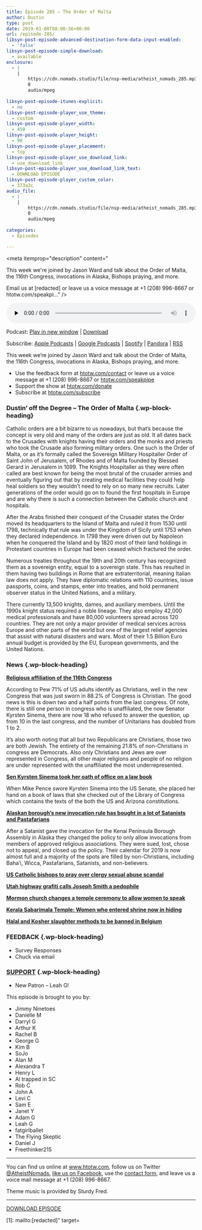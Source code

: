 ```yaml
---
title: Episode 285 – The Order of Malta
author: Dustin
type: post
date: 2019-01-08T08:00:56+00:00
url: /episode-285/
libsyn-post-episode-advanced-destination-form-data-input-enabled:
  - 'false'
libsyn-post-episode-simple-download:
  - available
enclosure:
  - |
    |
        https://cdn.nomads.studio/file/nsp-media/atheist_nomads_285.mp3
        0
        audio/mpeg
        
libsyn-post-episode-itunes-explicit:
  - no
libsyn-post-episode-player_use_theme:
  - custom
libsyn-post-episode-player_width:
  - 450
libsyn-post-episode-player_height:
  - 90
libsyn-post-episode-player_placement:
  - top
libsyn-post-episode-player_use_download_link:
  - use_download_link
libsyn-post-episode-player_use_download_link_text:
  - DOWNLOAD EPISODE
libsyn-post-episode-player_custom_color:
  - 373a3c
audio_file:
  - |
    |
        https://cdn.nomads.studio/file/nsp-media/atheist_nomads_285.mp3
        0
        audio/mpeg
        
categories:
  - Episodes

---
```

<div itemscope itemtype="http://schema.org/AudioObject">
  <meta itemprop="name" content="Episode 285 &#8211; The Order of Malta" />
  
  <meta itemprop="uploadDate" content="2019-01-08T01:00:56-07:00" />
  
  <meta itemprop="encodingFormat" content="audio/mpeg" />
  
  <meta itemprop="description" content="




This week we're joined by Jason Ward and talk about the Order of Malta, the 116th Congress, invocations in Alaska, Bishops praying, and more.







Email us at [redacted] or leave us a voice message at +1 (208) 996-8667 or htotw.com/speakpi..." />
  
  <meta itemprop="contentUrl" content="https://dts.podtrac.com/redirect.mp3/cdn.nomads.studio/file/nsp-media/atheist_nomads_285.mp3" />
  
  <div class="powerpress_player" id="powerpress_player_8548">
    <audio class="wp-audio-shortcode" id="audio-3329-292" preload="none" style="width: 100%;" controls="controls"><source type="audio/mpeg" src="https://dts.podtrac.com/redirect.mp3/cdn.nomads.studio/file/nsp-media/atheist_nomads_285.mp3?_=292" /><a href="https://dts.podtrac.com/redirect.mp3/cdn.nomads.studio/file/nsp-media/atheist_nomads_285.mp3">https://dts.podtrac.com/redirect.mp3/cdn.nomads.studio/file/nsp-media/atheist_nomads_285.mp3</a></audio>
  </div>
</div>

<p class="powerpress_links powerpress_links_mp3">
  Podcast: <a href="https://dts.podtrac.com/redirect.mp3/cdn.nomads.studio/file/nsp-media/atheist_nomads_285.mp3" class="powerpress_link_pinw" target="_blank" title="Play in new window" onclick="return powerpress_pinw('https://htotw.com/?powerpress_pinw=3329-podcast');" rel="nofollow">Play in new window</a> | <a href="https://dts.podtrac.com/redirect.mp3/cdn.nomads.studio/file/nsp-media/atheist_nomads_285.mp3" class="powerpress_link_d" title="Download" rel="nofollow" download="atheist_nomads_285.mp3">Download</a>
</p>

<p class="powerpress_links powerpress_subscribe_links">
  Subscribe: <a href="https://podcasts.apple.com/us/podcast/humanists-take-on-the-world/id530050098?mt=2&ls=1" class="powerpress_link_subscribe powerpress_link_subscribe_itunes" target="_blank" title="Subscribe on Apple Podcasts" rel="nofollow">Apple Podcasts</a> | <a href="https://www.google.com/podcasts?feed=aHR0cDovL2F0aGVpc3Rub21hZHMubGlic3luLmNvbS9yc3M%3D" class="powerpress_link_subscribe powerpress_link_subscribe_googleplay" target="_blank" title="Subscribe on Google Podcasts" rel="nofollow">Google Podcasts</a> | <a href="https://open.spotify.com/show/3LzK2xZGike6Tc1GEMtMbr?si=LieN9SNuTpq96smuaUsH8A" class="powerpress_link_subscribe powerpress_link_subscribe_spotify" target="_blank" title="Subscribe on Spotify" rel="nofollow">Spotify</a> | <a href="https://www.pandora.com/podcast/atheist-nomads/PC:10122?corr=62071012&part=ug" class="powerpress_link_subscribe powerpress_link_subscribe_pandora" target="_blank" title="Subscribe on Pandora" rel="nofollow">Pandora</a> | <a href="https://htotw.com/feed/podcast/" class="powerpress_link_subscribe powerpress_link_subscribe_rss" target="_blank" title="Subscribe via RSS" rel="nofollow">RSS</a>
</p>

This week we&#8217;re joined by Jason Ward and talk about the Order of Malta, the 116th Congress, invocations in Alaska, Bishops praying, and more.

<!--more-->

  * Use the feedback form at [htotw.com/contact](https://htotw.com/contact) or leave us a voice message at +1 (208) 996-8667 or <a href="https://htotw.com/speakpipe" target="_blank" rel="noopener">htotw.com/speakpipe</a>
  * Support the show at <a href="https://htotw.com/donate" target="_blank" rel="noopener">htotw.com/donate</a>
  * Subscribe at <a href="https://htotw.com/subscribe" target="_blank" rel="noopener">htotw.com/subscribe</a>

### Dustin’ off the Degree &#8211; The Order of Malta {.wp-block-heading}

Catholic orders are a bit bizarre to us nowadays, but that’s because the concept is very old and many of the orders are just as old. It all dates back to the Crusades with knights having their orders and the monks and priests who took the Crusade also forming military orders. One such is the Order of Malta, or as it’s formally called the Sovereign Military Hospitaller Order of Saint John of Jerusalem, of Rhodes and of Malta founded by Blessed Gerard in Jerusalem in 1099. The Knights Hospitaller as they were often called are best known for being the most brutal of the crusader armies and eventually figuring out that by creating medical facilities they could help heal soldiers so they wouldn’t need to rely on so many new recruits. Later generations of the order would go on to found the first hospitals in Europe and are why there is such a connection between the Catholic church and hospitals.

After the Arabs finished their conquest of the Crusader states the Order moved its headquarters to the Island of Malta and ruled it from 1530 until 1798, technically that rule was under the Kingdom of Sicily until 1753 when they declared independence. In 1798 they were driven out by Napoleon when he conquered the Island and by 1820 most of their land holdings in Protestant countries in Europe had been ceased which fractured the order.

Numerous treaties throughout the 19th and 20th century has recognized them as a sovereign entity, equal to a sovereign state. This has resulted in them having two buildings in Rome that are extraterritorial, meaning Italian law does not apply. They have diplomatic relations with 110 countries, issue passports, coins, and stamps, enter into treaties, and hold permanent observer status in the United Nations, and a military.

There currently 13,500 knights, dames, and auxiliary members. Until the 1990s knight status required a noble lineage. They also employ 42,000 medical professionals and have 80,000 volunteers spread across 120 countries. They are not only a major provider of medical services across Europe and other parts of the world but one of the largest relief agencies that assist with natural disasters and wars. Most of their 1.5 Billion Euro annual budget is provided by the EU, European governments, and the United Nations.

### News {.wp-block-heading}

**<a href="http://www.pewforum.org/2019/01/03/faith-on-the-hill-116/" target="_blank" rel="noopener">Religious affiliation of the 116th Congress</a>**

According to Pew 71% of US adults identify as Christians, well in the new Congress that was just sworn in 88.2% of Congress is Christian. The good news is this is down two and a half points from the last congress. Of note, there is still one person in congress who is unaffiliated, the now Senator Kyrsten Sinema, there are now 18 who refused to answer the question, up from 10 in the last congress, and the number of Unitarians has doubled from 1 to 2.

It’s also worth noting that all but two Republicans are Christians, those two are both Jewish. The entirety of the remaining 21.8% of non-Christians in congress are Democrats. Also only Christians and Jews are over represented in Congress, all other major religions and people of no religion are under represented with the unaffiliated the most underrepresented.

**<a href="https://friendlyatheist.patheos.com/2019/01/03/sen-kyrsten-sinema-took-her-oath-of-office-on-a-lawbook-not-the-bible/" target="_blank" rel="noopener">Sen Kyrsten Sinema took her oath of office on a law book</a>**

When Mike Pence swore Kyrsten Sinema into the US Senate, she placed her hand on a book of laws that she checked out of the Library of Congress which contains the texts of the both the US and Arizona constitutions.

**<a href="https://friendlyatheist.patheos.com/2019/01/01/alaskan-boroughs-new-invocation-rule-leads-to-satanist-and-pastafarian-speakers/" target="_blank" rel="noopener">Alaskan borough’s new invocation rule has bought in a lot of Satanists and Pastafarians</a>**

After a Satanist gave the invocation for the Kenai Peninsula Borough Assembly in Alaska they changed the policy to only allow invocations from members of approved religious associations. They were sued, lost, chose not to appeal, and closed up the policy. Their calendar for 2019 is now almost full and a majority of the spots are filled by non-Christians, including Baha’i, Wicca, Pastafarians, Satanists, and non-believers.

**<a href="https://www.apnews.com/c1669b336b7645b7b5e1e97770ed60b3" target="_blank" rel="noopener">US Catholic bishops to pray over clergy sexual abuse scandal</a>**

**<a href="https://friendlyatheist.patheos.com/2019/01/01/graffiti-on-side-of-utah-highway-reads-joseph-smith-was-a-pedophile/" target="_blank" rel="noopener">Utah highway grafiti calls Joseph Smith a pedophile</a>**

**<a href="https://religionnews.com/2019/01/03/lds-church-changes-temple-ceremony-gives-eve-a-bigger-role/" target="_blank" rel="noopener">Mormon church changes a temple ceremony to allow women to speak</a>**

**<a href="https://www.cnn.com/2019/01/03/asia/india-kerala-temple-intl/index.html" target="_blank" rel="noopener">Kerala Sabarimala Temple: Women who entered shrine now in hiding</a>**

**<a href="https://voiceofeurope.com/2018/12/halal-and-kosher-slaughter-methods-to-be-banned-in-belgium/" target="_blank" rel="noopener">Halal and Kosher slaughter methods to be banned in Belgium</a>**

### FEEDBACK {.wp-block-heading}

  * Survey Responses
  * Chuck via email

### <a href="https://htotw.com/donate" target="_blank" rel="noopener">SUPPORT</a> {.wp-block-heading}

  * New Patron &#8211; Leah G!

This episode is brought to you by:

  * Jimmy Ninetoes
  * Danielle M
  * Darryl G
  * Arthur K
  * Rachel B
  * George G
  * Kim B
  * SoJo
  * Alan M
  * Alexandra T
  * Henry L
  * Al trapped in SC
  * Rob C
  * John A
  * Levi C
  * Sam E
  * Janet Y
  * Adam G
  * Leah G
  * fatgirlballet
  * The Flying Skeptic
  * Daniel J
  * Freethinker215

<hr class="wp-block-separator" />

You can find us online at <a href="https://www.htotw.com/" target="_blank" rel="noopener">www.htotw.com</a>, follow us on Twitter <a href="https://htotw.com/twitter" target="_blank" rel="noopener">@AtheistNomads</a>, <a href="https://htotw.com/facebook" target="_blank" rel="noopener">like us on Facebook</a>, use the [contact form](https://htotw.com/contact), and leave us a voice mail message at +1 (208) 996-8667.

Theme music is provided by Sturdy Fred.

<hr class="wp-block-separator" />

<a href="https://dts.podtrac.com/redirect.mp3/cdn.nomads.studio/file/nsp-media/atheist_nomads_285.mp3" target="_blank" rel="noreferrer noopener" aria-label="DOWNLOAD EPISODE (opens in a new tab)">DOWNLOAD EPISODE</a>

 [1]: mailto:[redacted]” target=